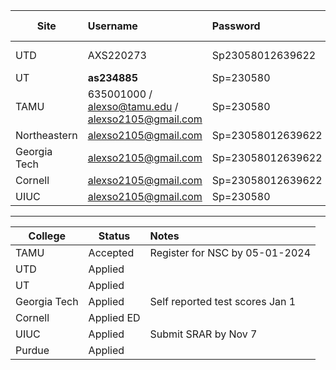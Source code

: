 | Site         | Username                                           | Password          | Application Status                                 | Additional Info        |
| ------------ |:-------------------------------------------------- |:----------------- |:-------------------------------------------------- |:---------------------- |
| UTD          | AXS220273                                          | Sp23058012639622  | https://bit.ly/utd-status                          | UTD-ID: **2021692566** |
| UT           | **as234885**                                       | Sp=230580         | https://bit.ly/4740yuL                             |                        |
| TAMU         | 635001000 / alexso@tamu.edu / alexso2105@gmail.com | Sp=230580         | https://applicant.tamu.edu                         |                        |
| Northeastern | alexso2105@gmail.com                               | Sp=23058012639622 |                                                    |                        |
| Georgia Tech | alexso2105@gmail.com                               | Sp=23058012639622 | https://application.gatech.edu/apply/status        |                        |
| Cornell      | alexso2105@gmail.com                               | Sp=23058012639622 | https://engage.admissions.cornell.edu/apply/status |                        |
| UIUC         | alexso2105@gmail.com                               | Sp=230580         | https://myillini.illinois.edu/IdentityManagement/Home/Dashboard                                                   |                        |

----

| College      | Status     | Notes                           |
| ------------ | ---------- |:------------------------------- |
| TAMU         | Accepted   | Register for NSC by 05-01-2024  |
| UTD          | Applied    |                                 |
| UT           | Applied    |                                 |
| Georgia Tech | Applied    | Self reported test scores Jan 1 |
| Cornell      | Applied ED |                                 |
| UIUC         | Applied    | Submit SRAR by Nov 7            |
| Purdue       | Applied    |                                 |
